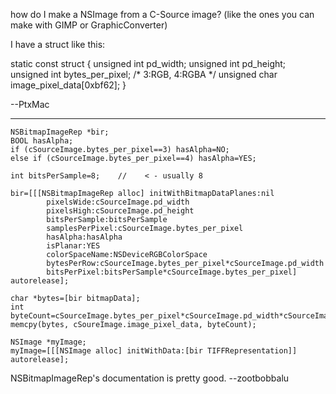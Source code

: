 how do I make a NSImage from a C-Source image? (like the ones you can make with GIMP or GraphicConverter)

I have a struct like this:
    
static const struct {
  unsigned int 	 pd_width;
  unsigned int 	 pd_height;
  unsigned int 	 bytes_per_pixel; /* 3:RGB, 4:RGBA */
  unsigned char	 image_pixel_data[0xbf62];
}



--PtxMac

----

    
    NSBitmapImageRep *bir;
    BOOL hasAlpha;
    if (cSourceImage.bytes_per_pixel==3) hasAlpha=NO;
    else if (cSourceImage.bytes_per_pixel==4) hasAlpha=YES;

    int bitsPerSample=8;    //    < - usually 8

    bir=[[[NSBitmapImageRep alloc] initWithBitmapDataPlanes:nil
            pixelsWide:cSourceImage.pd_width
            pixelsHigh:cSourceImage.pd_height
            bitsPerSample:bitsPerSample   
            samplesPerPixel:cSourceImage.bytes_per_pixel	
            hasAlpha:hasAlpha
            isPlanar:YES
            colorSpaceName:NSDeviceRGBColorSpace
            bytesPerRow:cSourceImage.bytes_per_pixel*cSourceImage.pd_width
            bitsPerPixel:bitsPerSample*cSourceImage.bytes_per_pixel] autorelease]; 

    char *bytes=[bir bitmapData];
    int byteCount=cSourceImage.bytes_per_pixel*cSourceImage.pd_width*cSourceImage.pd_height;
    memcpy(bytes, cSoureImage.image_pixel_data, byteCount);

    NSImage *myImage;
    myImage=[[[NSImage alloc] initWithData:[bir TIFFRepresentation]] autorelease];

    


NSBitmapImageRep's documentation is pretty good. --zootbobbalu
